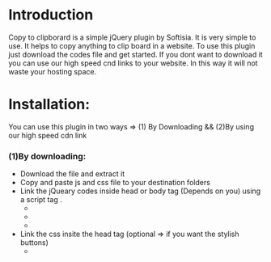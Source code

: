 
# Introduction

Copy to clipborard is a simple jQuery plugin by Softisia. It is very simple to use. It helps to copy anything to clip board in a website. To use this plugin just download the codes file and get started. If you dont want to download it you can use our high speed cnd links to your website. In this way it will not waste your hosting space.

# Installation:
You can use this plugin in two ways =>
(1) By Downloading && (2)By using our high speed cdn link


### (1)By downloading:
* Download the file and extract it
* Copy and paste js and css file to your destination folders
* Link the jQueary codes inside head or body tag (Depends on you) using a script tag .
  - <script src="yourpath/jQuery.js"></script>
  - <script src="yourpath/clipboard.min.js"></script>
  - <script src="yourpath/copyMessage.js"></script>
* Link the css insite the head tag (optional => if you want the stylish buttons)
  - <link rel="stylesheet" href=" yourpath/cp_btn_style.css "/>
